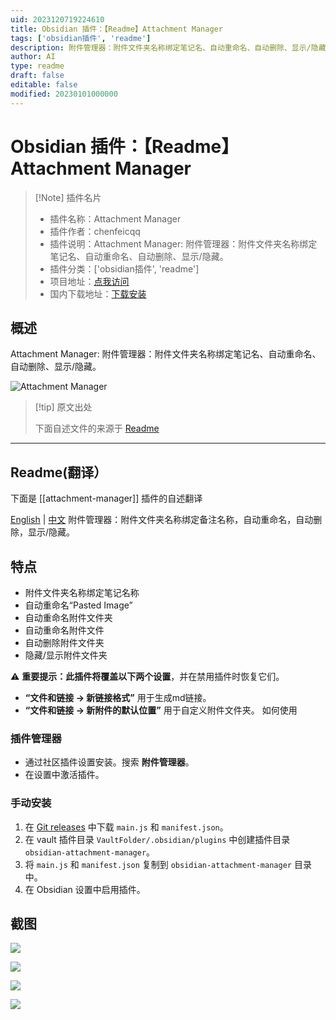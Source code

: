 ```yaml
---
uid: 2023120719224610
title: Obsidian 插件：【Readme】Attachment Manager
tags: ['obsidian插件', 'readme']
description: 附件管理器：附件文件夹名称绑定笔记名、自动重命名、自动删除、显示/隐藏。
author: AI
type: readme
draft: false
editable: false
modified: 20230101000000
---
```


# Obsidian 插件：【Readme】Attachment Manager

> [!Note] 插件名片
> - 插件名称：Attachment Manager
> - 插件作者：chenfeicqq
> - 插件说明：Attachment Manager: 附件管理器：附件文件夹名称绑定笔记名、自动重命名、自动删除、显示/隐藏。
> - 插件分类：['obsidian插件', 'readme']
> - 项目地址：[点我访问](https://github.com/chenfeicqq/obsidian-attachment-manager)
> - 国内下载地址：[下载安装](https://pkmer.cn/products/plugin/pluginMarket/?attachment-manager)

## 概述

Attachment Manager: 附件管理器：附件文件夹名称绑定笔记名、自动重命名、自动删除、显示/隐藏。

![Attachment Manager](https://cdn.pkmer.cn/covers/attachment-manager.png!pkmer)

> [!tip] 原文出处
> 
>下面自述文件的来源于 [Readme](https://ghproxy.net/https://raw.githubusercontent.com/chenfeicqq/obsidian-attachment-manager/master/README.md)
> 

---

## Readme(翻译）

下面是 [[attachment-manager]] 插件的自述翻译



[English](https://github.com/chenfeicqq/obsidian-attachment-manager/blob/master/README.md) | [中文](https://github.com/chenfeicqq/obsidian-attachment-manager/blob/master/README_ZH.md)
附件管理器：附件文件夹名称绑定备注名称，自动重命名，自动删除，显示/隐藏。
## 特点

* 附件文件夹名称绑定笔记名称
* 自动重命名“Pasted Image”
* 自动重命名附件文件夹
* 自动重命名附件文件
* 自动删除附件文件夹
* 隐藏/显示附件文件夹

⚠️ **重要提示：**此插件将覆盖以下**两个设置**，并在禁用插件时恢复它们。
* **“文件和链接 -> 新链接格式”** 用于生成md链接。
* **“文件和链接 -> 新附件的默认位置”** 用于自定义附件文件夹。
如何使用
### 插件管理器

* 通过社区插件设置安装。搜索 **附件管理器**。
* 在设置中激活插件。
### 手动安装

1. 在 [Git releases](https://github.com/chenfeicqq/obsidian-attachment-manager/releases) 中下载 `main.js` 和 `manifest.json`。
2. 在 vault 插件目录 `VaultFolder/.obsidian/plugins` 中创建插件目录 `obsidian-attachment-manager`。
3. 将 `main.js` 和 `manifest.json` 复制到 `obsidian-attachment-manager` 目录中。
4. 在 Obsidian 设置中启用插件。
## 截图

![](https://cdn.pkmer.cn/covers/attachment-manager_1_0.png!pkmer)

![](https://cdn.pkmer.cn/covers/attachment-manager_1_1.png!pkmer)

![](https://raw.githubusercontent.com/chenfeicqq/obsidian-attachment-manager/master/images/en/toggle-hide-command.png)

![](https://cdn.pkmer.cn/covers/attachment-manager_1_3.png!pkmer)



